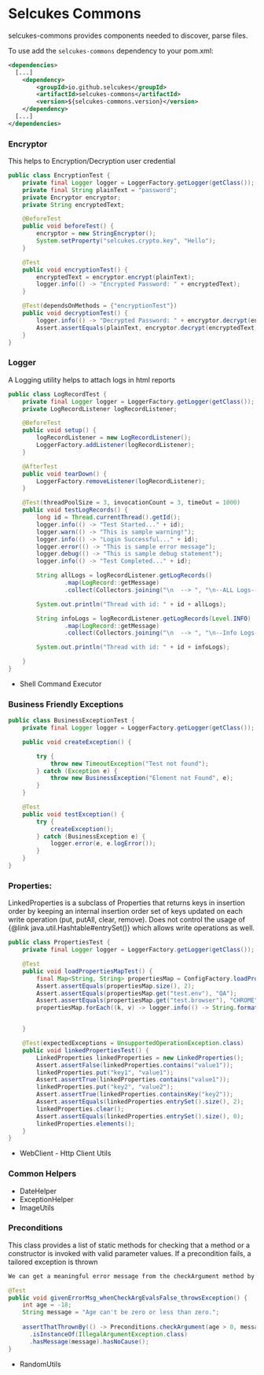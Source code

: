# Selcukes Commons

selcukes-commons provides components needed to discover, parse files. 

To use add the `selcukes-commons` dependency to your pom.xml:

```xml
<dependencies>
  [...]
    <dependency>
        <groupId>io.github.selcukes</groupId>
        <artifactId>selcukes-commons</artifactId>
        <version>${selcukes-commons.version}</version>
    </dependency>
  [...]
</dependencies>

```
### Encryptor
This helps to Encryption/Decryption user credential
```java
public class EncryptionTest {
    private final Logger logger = LoggerFactory.getLogger(getClass());
    private final String plainText = "password";
    private Encryptor encryptor;
    private String encryptedText;

    @BeforeTest
    public void beforeTest() {
        encryptor = new StringEncryptor();
        System.setProperty("selcukes.crypto.key", "Hello");
    }

    @Test
    public void encryptionTest() {
        encryptedText = encryptor.encrypt(plainText);
        logger.info(() -> "Encrypted Password: " + encryptedText);
    }

    @Test(dependsOnMethods = {"encryptionTest"})
    public void decryptionTest() {
        logger.info(() -> "Decrypted Password: " + encryptor.decrypt(encryptedText));
        Assert.assertEquals(plainText, encryptor.decrypt(encryptedText));
    }
}
```
### Logger
A Logging utility helps to attach logs in html reports
```java
public class LogRecordTest {
    private final Logger logger = LoggerFactory.getLogger(getClass());
    private LogRecordListener logRecordListener;

    @BeforeTest
    public void setup() {
        logRecordListener = new LogRecordListener();
        LoggerFactory.addListener(logRecordListener);
    }

    @AfterTest
    public void tearDown() {
        LoggerFactory.removeListener(logRecordListener);
    }

    @Test(threadPoolSize = 3, invocationCount = 3, timeOut = 1000)
    public void testLogRecords() {
        long id = Thread.currentThread().getId();
        logger.info(() -> "Test Started..." + id);
        logger.warn(() -> "This is sample warning!");
        logger.info(() -> "Login Successful..." + id);
        logger.error(() -> "This is sample error message");
        logger.debug(() -> "This is sample debug statement");
        logger.info(() -> "Test Completed..." + id);

        String allLogs = logRecordListener.getLogRecords()
                .map(LogRecord::getMessage)
                .collect(Collectors.joining("\n  --> ", "\n--ALL Logs-- \n\n  --> ", "\n\n--End Of Logs--"));

        System.out.println("Thread with id: " + id + allLogs);

        String infoLogs = logRecordListener.getLogRecords(Level.INFO)
                .map(LogRecord::getMessage)
                .collect(Collectors.joining("\n  --> ", "\n--Info Logs-- \n\n  --> ", "\n\n--End Of Logs--"));

        System.out.println("Thread with id: " + id + infoLogs);

    }
}
```
- Shell Command Executor
### Business Friendly Exceptions
```java
public class BusinessExceptionTest {
    private final Logger logger = LoggerFactory.getLogger(getClass());

    public void createException() {

        try {
            throw new TimeoutException("Test not found");
        } catch (Exception e) {
            throw new BusinessException("Element not Found", e);
        }
    }

    @Test
    public void testException() {
        try {
            createException();
        } catch (BusinessException e) {
            logger.error(e, e.logError());
        }
    }
}
```
### Properties:
LinkedProperties is a subclass of Properties that returns keys in insertion order by keeping an internal insertion order set of keys updated on each
write operation (put, putAll, clear, remove).
Does not control the usage of {@link java.util.Hashtable#entrySet()} which allows write operations as well.
```java
public class PropertiesTest {
    private final Logger logger = LoggerFactory.getLogger(getClass());

    @Test
    public void loadPropertiesMapTest() {
        final Map<String, String> propertiesMap = ConfigFactory.loadPropertiesMap("selcukes-test.properties");
        Assert.assertEquals(propertiesMap.size(), 2);
        Assert.assertEquals(propertiesMap.get("test.env"), "QA");
        Assert.assertEquals(propertiesMap.get("test.browser"), "CHROME");
        propertiesMap.forEach((k, v) -> logger.info(() -> String.format("Key :[%s]   Value :[%s]", k, v)));


    }

    @Test(expectedExceptions = UnsupportedOperationException.class)
    public void linkedPropertiesTest() {
        LinkedProperties linkedProperties = new LinkedProperties();
        Assert.assertFalse(linkedProperties.contains("value1"));
        linkedProperties.put("key1", "value1");
        Assert.assertTrue(linkedProperties.contains("value1"));
        linkedProperties.put("key2", "value2");
        Assert.assertTrue(linkedProperties.containsKey("key2"));
        Assert.assertEquals(linkedProperties.entrySet().size(), 2);
        linkedProperties.clear();
        Assert.assertEquals(linkedProperties.entrySet().size(), 0);
        linkedProperties.elements();
    }
}
```
- WebClient - Http Client Utils
### Common Helpers
- DateHelper
- ExceptionHelper
- ImageUtils
### Preconditions
This class provides a list of static methods for checking that a method or a constructor is invoked with valid parameter values. If a precondition fails, a tailored exception is thrown
```java
We can get a meaningful error message from the checkArgument method by passing an error message:

@Test
public void givenErrorMsg_whenCheckArgEvalsFalse_throwsException() {
    int age = -18;
    String message = "Age can't be zero or less than zero.";
 
    assertThatThrownBy(() -> Preconditions.checkArgument(age > 0, message))
      .isInstanceOf(IllegalArgumentException.class)
      .hasMessage(message).hasNoCause();
}
```
- RandomUtils
